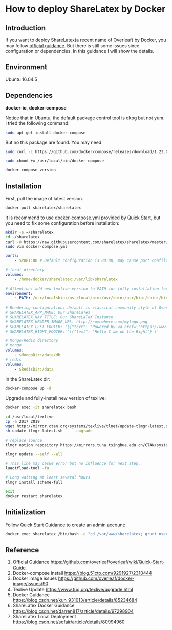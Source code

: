 # How to deploy ShareLatex by Docker

## Introduction

If you want to deploy ShareLatex(a recent name of Overleaf) by Docker, you may follow [official guidance](https://github.com/overleaf/overleaf/wiki/Quick-Start-Guide). But there is still some issues since configuration or dependencies. In this guidance I will show the details.

## Environment

Ubuntu 16.04.5

## Dependencies

**docker-io**, **docker-compose**

Notice that in Ubuntu, the default package control tool is dkpg but not yum. I tried the following command:

```bash
sudo apt-get install docker-compose
```

But no this package are found. You may need:

```bash
sudo curl -L https://github.com/docker/compose/releases/download/1.23.0-rc3/docker-compose-`uname -s`-`uname -m` -o /usr/local/bin/docker-compose

sudo chmod +x /usr/local/bin/docker-compose

docker-compose version
```

## Installation

First, pull the image of latest version.

```bash
docker pull sharelatex/sharelatex
```

It is recommend to use [docker-compose.yml](https://github.com/overleaf/overleaf/blob/master/docker-compose.yml) provided by [Quick Start](https://github.com/overleaf/overleaf/wiki/Quick-Start-Guide), but you need to fix some configuration before installation:

```bash
mkdir -p ~/sharelatex
cd ~/sharelatex
curl -O https://raw.githubusercontent.com/sharelatex/sharelatex/master/docker-compose.yml # This line may cause some error, you can clone official repo instead.
sudo vim docker-compose.yml
```

```yaml
ports:
	- $PORT:80 # Default configuration is 80:80, may cause port confilting.

# local directory
volumes:
	- /home/docker/sharelatex:/var/lib/sharelatex

# Attention: add new texlive version to PATH for fully installation for new version of texlive path before old version path.(.../textlive/2019/$platform)
environment:
	- PATH: /usr/localsbin:/usr/local/bin:/usr/sbin:/usr/bin:/sbin:/bin:/usr/local/texlive/2019/bin/x86_64-linux:/usr/local/texlive/2017/bin/x86_64-linux
	
# Rendering configuration: default is classical community style of Overleaf.
# SHARELATEX_APP_NAME: Our ShareLaTeX
# SHARELATEX_NAV_TITLE: Our ShareLaTeX Instance
# SHARELATEX_HEADER_IMAGE_URL: http://somewhere.com/mylogo.png
# SHARELATEX_LEFT_FOOTER: '[{"text": "Powered by <a href=\"https://www.sharelatex.com\">ShareLaTeX</a> 2016"},{"text": "Another page I want to link to can be found <a href=\"here\">here</a>"} ]'
# SHARELATEX_RIGHT_FOOTER: '[{"text": "Hello I am on the Right"} ]'

# Mongo/Redis directory
# mongo
volumes:
	- $MongoDir:/data/db
# redis
volumes:
	- $RedisDir:/data
```

In the ShareLatex dir:

```bash
docker-compose up -d
```

Upgrade and fully-install new version of texlive:

```bash
docker exec -it sharelatex bash

cd /usr/local/texlive
cp -a 2017 2019
wget http://mirror.ctan.org/systems/texlive/tlnet/update-tlmgr-latest.sh
sh update-tlmgr-latest.sh -- --upgrade

# replace source
tlmgr option repository https://mirrors.tuna.tsinghua.edu.cn/CTAN/systems/texlive/tlnet/

tlmgr update --self --all

# This line may casue error but no influence for next step.
luaotfload-tool -fu

# Long waiting at least several hours
tlmgr install scheme-full

exit
docker restart sharelatex
```

## Initialization

Follow Quick Start Guidance to create an admin account:

```bash
docker exec sharelatex /bin/bash -c "cd /var/www/sharelatex; grunt user:create-admin --email joe@example.com
```

## Reference

1. Official Guidance https://github.com/overleaf/overleaf/wiki/Quick-Start-Guide
2. Docker-compose install https://blog.51cto.com/9291927/2310444
3. Docker image issues https://github.com/overleaf/docker-image/issues/90
4. Texlive Update https://www.tug.org/texlive/upgrade.html
5. Docker Guidance https://blog.csdn.net/kun_931013/article/details/85234684
6. ShareLatex Docker Guidance https://blog.csdn.net/darren817/article/details/97298904
7. ShareLatex Local Deployment https://blog.csdn.net/sofair/article/details/80994960

 